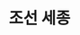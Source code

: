 ---
layout: hubs
key: Q37682
title: 조선 세종
name: 조선 세종
image: http://commons.wikimedia.org/wiki/Special:FilePath/Sejong%20the%20Great%20Bronze%20statue%2002.JPG
description: 조선의 4대 임금
score: 0.002646597950000719
degree: 18
---